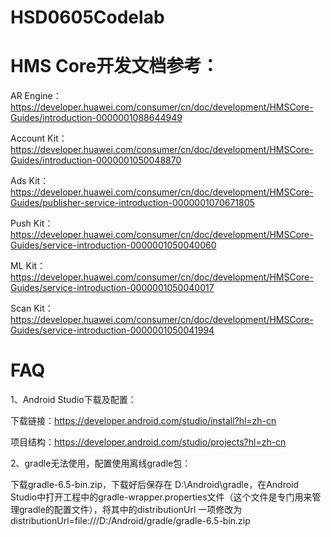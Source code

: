 # HSD0605Codelab


# HMS Core开发文档参考：

  AR Engine：https://developer.huawei.com/consumer/cn/doc/development/HMSCore-Guides/introduction-0000001088644949
  
  Account Kit：https://developer.huawei.com/consumer/cn/doc/development/HMSCore-Guides/introduction-0000001050048870
  
  Ads Kit：https://developer.huawei.com/consumer/cn/doc/development/HMSCore-Guides/publisher-service-introduction-0000001070671805
 
  Push Kit：https://developer.huawei.com/consumer/cn/doc/development/HMSCore-Guides/service-introduction-0000001050040060
  
  ML Kit：https://developer.huawei.com/consumer/cn/doc/development/HMSCore-Guides/service-introduction-0000001050040017
  
  Scan Kit：https://developer.huawei.com/consumer/cn/doc/development/HMSCore-Guides/service-introduction-0000001050041994
  
  
# FAQ

1、Android Studio下载及配置：

下载链接：https://developer.android.com/studio/install?hl=zh-cn

项目结构：https://developer.android.com/studio/projects?hl=zh-cn

2、gradle无法使用，配置使用离线gradle包：

下载gradle-6.5-bin.zip，下载好后保存在 D:\Android\gradle，在Android Studio中打开工程中的gradle-wrapper.properties文件（这个文件是专门用来管理gradle的配置文件），将其中的distributionUrl 一项修改为 distributionUrl=file:///D:/Android/gradle/gradle-6.5-bin.zip


